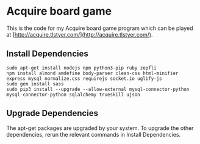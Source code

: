 # Acquire board game

This is the code for my Acquire board game program which can be played at [http://acquire.tlstyer.com/](http://acquire.tlstyer.com/).

## Install Dependencies

    sudo apt-get install nodejs npm python3-pip ruby zopfli
    npm install almond amdefine body-parser clean-css html-minifier express mysql normalize.css requirejs socket.io uglify-js
    sudo gem install sass
    sudo pip3 install --upgrade --allow-external mysql-connector-python mysql-connector-python sqlalchemy trueskill ujson

## Upgrade Dependencies

The apt-get packages are upgraded by your system. To upgrade the other dependencies, rerun the relevant commands in Install Dependencies.

